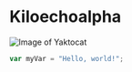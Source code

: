 # Kiloechoalpha 
![Image of Yaktocat](https://octodex.github.com/images/yaktocat.png)

``` javascript
var myVar = "Hello, world!";
```
